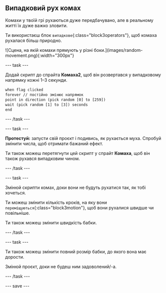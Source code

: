 ## Випадковий рух комах

<div style="display: flex; flex-wrap: wrap">
<div style="flex-basis: 200px; flex-grow: 1; margin-right: 15px;">
Комахи у твоїй грі рухаються дуже передбачувано, але в реальному житті їх дуже важко зловити. 

Ти використаєш блок `випадкове`{:class="block3operators"}, щоб комаха рухалася більш природно.
</div>
<div>
![Сцена, на якій комахи прямують у різні боки.](images/random-movement.png){:width="300px"}
</div>
</div>

--- task ---

Додай скрипт до спрайта **Комаха2**, щоб він розвертався у випадковому напрямку кожні 1–3 секунди.

```blocks3
when flag clicked
forever // постійно змінює напрямок
point in direction (pick random [0] to [259])
wait (pick random [1] to [3]) seconds
end
```

--- /task ---

--- task ---

**Протестуй:** запусти свій проєкт і подивись, як рухається муха. Спробуй змінити числа, щоб отримати бажаний ефект.

Ти також можеш перетягнути цей скрипт у спрайт **Комаха**, щоб він також рухався випадковим чином.

--- /task ---

--- task ---

Змінюй скрипти комах, доки вони не будуть рухатися так, як тобі хочеться.

Ти можеш змінити кількість кроків, на яку вони `переміщуються`{:class="block3motion"}, щоб вони рухалися швидше чи повільніше.

Ти також можеш змінити швидкість бабки.

--- /task ---

--- task ---

Ти також можеш змінити повний розмір бабки, до якого вона має дорости.

Змінюй проєкт, доки не будеш ним задоволений/-а.

--- /task ---

--- save ---
